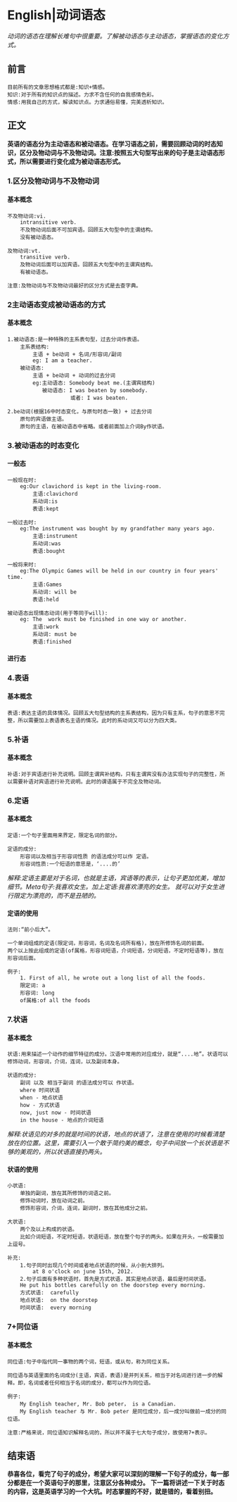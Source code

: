 # English|动词语态
*动词的语态在理解长难句中很重要。了解被动语态与主动语态，掌握语态的变化方式。*

## 前言
    目前所有的文章思想格式都是:知识+情感。
    知识:对于所有的知识点的描述。力求不含任何的自我感情色彩。
    情感:用我自己的方式，解读知识点。力求通俗易懂，完美透析知识。

## 正文
**英语的语态分为主动语态和被动语态。在学习语态之前，需要回顾动词的时态知识，区分及物动词与不及物动词。注意:按照五大句型写出来的句子是主动语态形式，所以需要进行变化成为被动语态形式。**

### 1.区分及物动词与不及物动词
#### 基本概念
    不及物动词:vi.
        intransitive verb.
        不及物动词后面不可加宾语。回顾五大句型中的主谓结构。
        没有被动语态。

    及物动词:vt.
        transitive verb.        
        及物动词后面可以加宾语。回顾五大句型中的主谓宾结构。
        有被动语态。
    
    注意:及物动词与不及物动词最好的区分方式是去查字典。

### 2主动语态变成被动语态的方式
#### 基本概念
    1.被动语态:是一种特殊的主系表句型，过去分词作表语。
        主系表结构:
            主语 + be动词 + 名词/形容词/副词
            eg: I am a teacher.
        被动语态:
            主语 + be动词 + 动词的过去分词
            eg:主动语态: Somebody beat me.(主谓宾结构)
               被动语态: I was beaten by somebody.
                        或者: I was beaten.

    2.be动词(根据16中时态变化，与原句时态一致) + 过去分词
        原句的宾语做主语。
        原句的主语，在被动语态中省略。或者前面加上介词By作状语。

    
### 3.被动语态的时态变化
#### 一般态
    一般现在时:
        eg:Our clavichord is kept in the living-room.
            主语:clavichord
            系动词:is
            表语:kept

    一般过去时:
        eg:The instrument was bought by my grandfather many years ago.
            主语:instrument
            系动词:was
            表语:bought

    一般将来时:
        eg:The Olympic Games will be held in our country in four years' time.
            主语:Games
            系动词: will be
            表语:held

    被动语态出现情态动词(用于等同于will):
        eg: The  work must be finished in one way or another.
            主语:work
            系动词: must be
            表语:finished

#### 进行态










### 4.表语
#### 基本概念
    表语:表达主语的具体情况。回顾五大句型结构的主系表结构，因为只有主系，句子的意思不完整，所以需要加上表语表名主语的情况。此时的系动词又可以分为四大类。
    

### 5.补语
#### 基本概念
    补语:对于宾语进行补充说明。回顾主谓宾补结构，只有主谓宾没有办法实现句子的完整性，所以需要补语对宾语进行补充说明。此时的谓语属于不完全及物动词。

   
### 6.定语
#### 基本概念
    定语:一个句子里面用来界定，限定名词的部分。

    定语的成分:
        形容词以及相当于形容词性质 的语法成分可以作 定语。
        形容词性质:一个短语的意思是，‘....的’

*解释:定语主要是对于名词，也就是主语，宾语等的表示，让句子更加优美，增加细节。Meta句子:我喜欢女生。加上定语:我喜欢漂亮的女生。 就可以对于女生进行限定为漂亮的，而不是丑陋的。*

#### 定语的使用
    法则:“前小后大”。
    
    一个单词组成的定语(限定词，形容词，名词及名词所有格)，放在所修饰名词的前面。
    两个以上按此组成的定语(of属格，形容词短语，介词短语，分词短语，不定时短语等)，放在形容词后面。

    例子:
        1. First of all, he wrote out a long list of all the foods.
        限定词: a
        形容词: long
        of属格:of all the foods


### 7.状语
#### 基本概念
    状语:用来描述一个动作的细节特征的成分。汉语中常用的对应成分，就是“....地”。状语可以修饰动词，形容词，介词，连词，以及副词本身。

    状语的成分:
        副词 以及 相当于副词 的语法成分可以 作状语。
        where 时间状语
        when - 地点状语
        how - 方式状语
        now, just now - 时间状语
        in the house - 地点的介词短语

*解释:状语见的对多的就是时间的状语，地点的状语了，注意在使用的时候看清楚放在的位置。这里，需要引入一个敢于简约美的概念，句子中间放一个长状语是不够的美观的，所以状语直接扔两头。*

#### 状语的使用
    小状语:
        单独的副词，放在其所修饰的词语之前。
        修饰动词时，放在动词之前。
        修饰形容词，介词，连词，副词时，放在其他成分之前。

    大状语:
        两个及以上构成的状语。
        比如介词短语，不定时短语，状语短语，放在整个句子的两头。如果在开头，一般需要加上逗号。

    补充:
        1.句子同时出现几个时间或者地点状语的时候，从小到大排列。
            at 8 o'clock on june 15th, 2012.
        2.句子后面有多种状语时，首先是方式状语，其实是地点状语，最后是时间状语。
        He put his bottles carefully on the doorstep every morning.
        方式状语:  carefully
        地点状语:  on the doorstep
        时间状语:  every morning

### 7+同位语
#### 基本概念
    同位语:句子中指代同一事物的两个词，短语，或从句，称为同位关系。

    同位语与英语里面的名词成分(主语，宾语，表语)是并列关系，相当于对名词进行进一步的解释。即，名词或者任何相当于名词的成分，都可以作为同位语。

    例子:
        My English teacher, Mr. Bob peter， is a Canadian.
        My English teacher 与 Mr. Bob peter 是同位成分，后一成分叫做前一成分的同位语。

    注意:严格来说，同位语知识解释名词的，所以并不属于七大句子成分，故使用7+表示。

## 结束语
 **恭喜各位，看完了句子的成分，希望大家可以深刻的理解一下句子的成分，每一部分都是在一个英语句子的那里，注意区分各种成分。**
**下一篇将讲述一下关于时态的内容，这是英语学习的一个大坑。时态掌握的不好，就是错的，看着别扭。**













